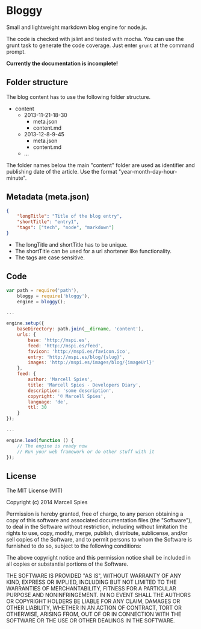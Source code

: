 Bloggy
======

Small and lightweight markdown blog engine for node.js.

The code is checked with jslint and tested with mocha. You can use the grunt task to generate the code coverage. Just enter `grunt` at the command prompt.

**Currently the documentation is incomplete!**

Folder structure
----------------

The blog content has to use the following folder structure.

- content
    - 2013-11-21-18-30
        - meta.json
        - content.md
    - 2013-12-8-9-45
        - meta.json
        - content.md
    - ...

The folder names below the main "content" folder are used as identifier and publishing date of the article. Use the format "year-month-day-hour-minute".

Metadata (meta.json)
--------------------

```JSON
{
    "longTitle": "Title of the blog entry",
    "shortTitle": "entry1",
    "tags": ["tech", "node", "markdown"]
}
```

- The longTitle and shortTitle has to be unique.
- The shortTitle can be used for a url shortener like functionality.
- The tags are case sensitive.

Code
----

```Javascript
var path = require('path'),
    bloggy = require('bloggy'),
    engine = bloggy();

...

engine.setup({
    baseDirectory: path.join(__dirname, 'content'),
    urls: {
        base: 'http://mspi.es',
        feed: 'http://mspi.es/feed',
        favicon: 'http://mspi.es/favicon.ico',
        entry: 'http://mspi.es/blog/{slug}',
        images: 'http://mspi.es/images/blog/{imageUrl}'
    },
    feed: {
        author: 'Marcell Spies',
        title: 'Marcell Spies - Developers Diary',
        description: 'some description',
        copyright: '© Marcell Spies',
        language: 'de',
        ttl: 30
    }
});

...

engine.load(function () {
    // The engine is ready now
    // Run your web framework or do other stuff with it
});

```


License
-------

The MIT License (MIT)

Copyright (c) 2014 Marcell Spies

Permission is hereby granted, free of charge, to any person obtaining a copy
of this software and associated documentation files (the "Software"), to deal
in the Software without restriction, including without limitation the rights
to use, copy, modify, merge, publish, distribute, sublicense, and/or sell
copies of the Software, and to permit persons to whom the Software is
furnished to do so, subject to the following conditions:

The above copyright notice and this permission notice shall be included in
all copies or substantial portions of the Software.

THE SOFTWARE IS PROVIDED "AS IS", WITHOUT WARRANTY OF ANY KIND, EXPRESS OR
IMPLIED, INCLUDING BUT NOT LIMITED TO THE WARRANTIES OF MERCHANTABILITY,
FITNESS FOR A PARTICULAR PURPOSE AND NONINFRINGEMENT. IN NO EVENT SHALL THE
AUTHORS OR COPYRIGHT HOLDERS BE LIABLE FOR ANY CLAIM, DAMAGES OR OTHER
LIABILITY, WHETHER IN AN ACTION OF CONTRACT, TORT OR OTHERWISE, ARISING FROM,
OUT OF OR IN CONNECTION WITH THE SOFTWARE OR THE USE OR OTHER DEALINGS IN
THE SOFTWARE.